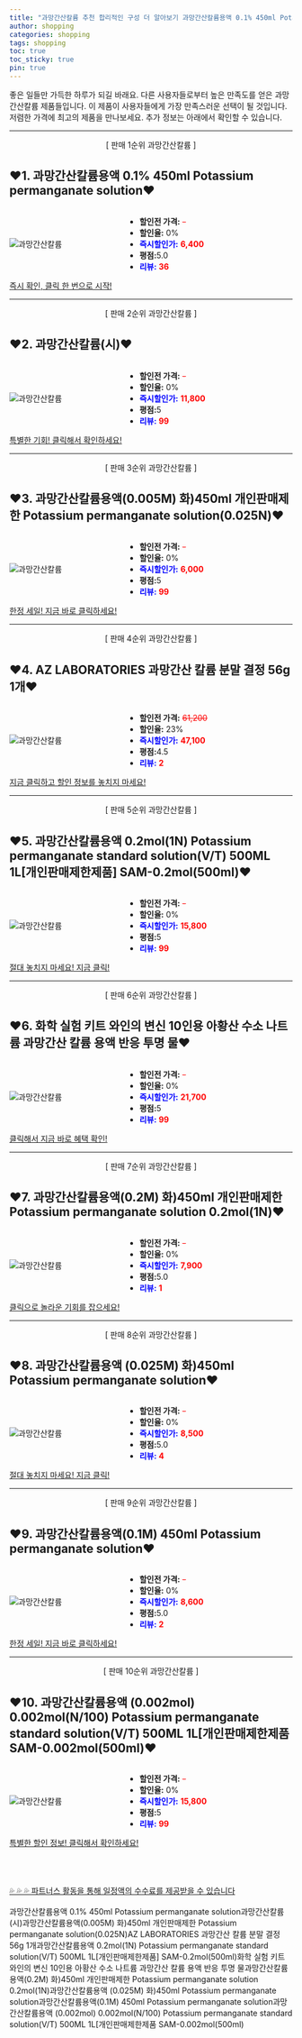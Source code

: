 ```yaml
---
title: "과망간산칼륨 추천 합리적인 구성 더 알아보기 과망간산칼륨용액 0.1% 450ml Potassium permanganate"
author: shopping
categories: shopping
tags: shopping
toc: true
toc_sticky: true
pin: true
---
```

좋은 일들만 가득한 하루가 되길 바래요. 다른 사용자들로부터 높은 만족도를 얻은 과망간산칼륨 제품들입니다. 이 제품이 사용자들에게 가장 만족스러운 선택이 될 것입니다. 저렴한 가격에 최고의 제품을 만나보세요. 추가 정보는 아래에서 확인할 수 있습니다.

---
<p class="toplist" style="margin: 0 auto; display: block; width: fit-content;">[ 판매 1순위 과망간산칼륨 ]</p>

<h2><strong>❤️1. 과망간산칼륨용액 0.1% 450ml Potassium permanganate solution❤️</strong></h2>

<div style="display: flex; align-items: center;">
    <div style="flex: 0.4;">
        <img src="https://thumbnail6.coupangcdn.com/thumbnails/remote/230x230ex/image/vendor_inventory/cbbe/e8697b945cee5ddcad8634aeaf6297e9f9a707ace459066dc31a3677c3ee.jpg" alt="과망간산칼륨" style="max-width: 100%;">
    </div>
    <div style="flex: 0.6; margin-left: 10px;">
        <ul>
            <li><strong>할인전 가격:</strong> <del style="color: red;">-</del></li>
            <li><strong>할인율:</strong> 0%</li>
            <li><span style='color:blue'><strong>즉시할인가:</strong></span> <span style='color:red'><strong>6,400</strong></span></li>
            <li><strong>평점:</strong>5.0</li>
            <li><span style='color:blue'><strong>리뷰:</strong></span> <span style='color:red'><strong>36</strong></span></li>
        </ul>
    </div>
</div>
<div class="center">
    <a href="https://selin100587.github.io?lptag=AF9450613&subid=githubio&pageKey=7438316018&traceid=V0-153&itemId=19336439016&vendorItemId=83399814679" class="myButton">
        즉시 확인, 클릭 한 번으로 시작!
    </a>
</div>


---
<p class="toplist" style="margin: 0 auto; display: block; width: fit-content;">[ 판매 2순위 과망간산칼륨 ]</p>

<h2><strong>❤️2. 과망간산칼륨(시)❤️</strong></h2>

<div style="display: flex; align-items: center;">
    <div style="flex: 0.4;">
        <img src="https://thumbnail10.coupangcdn.com/thumbnails/remote/230x230ex/image/vendor_inventory/edf7/9e6bd6656fd22e5f31d6ab52158686caeeda8da99554e19f53b67b18e145.jpg" alt="과망간산칼륨" style="max-width: 100%;">
    </div>
    <div style="flex: 0.6; margin-left: 10px;">
        <ul>
            <li><strong>할인전 가격:</strong> <del style="color: red;">-</del></li>
            <li><strong>할인율:</strong> 0%</li>
            <li><span style='color:blue'><strong>즉시할인가:</strong></span> <span style='color:red'><strong>11,800</strong></span></li>
            <li><strong>평점:</strong>5</li>
            <li><span style='color:blue'><strong>리뷰:</strong></span> <span style='color:red'><strong>99</strong></span></li>
        </ul>
    </div>
</div>
<div class="center">
    <a href="https://selin100587.github.io?lptag=AF9450613&subid=githubio&pageKey=7950907734&traceid=V0-153&itemId=21944434184&vendorItemId=90205503989" class="myButton">
        특별한 기회! 클릭해서 확인하세요!
    </a>
</div>


---
<p class="toplist" style="margin: 0 auto; display: block; width: fit-content;">[ 판매 3순위 과망간산칼륨 ]</p>

<h2><strong>❤️3. 과망간산칼륨용액(0.005M) 화)450ml 개인판매제한 Potassium permanganate solution(0.025N)❤️</strong></h2>

<div style="display: flex; align-items: center;">
    <div style="flex: 0.4;">
        <img src="https://thumbnail6.coupangcdn.com/thumbnails/remote/230x230ex/image/vendor_inventory/cbbe/e8697b945cee5ddcad8634aeaf6297e9f9a707ace459066dc31a3677c3ee.jpg" alt="과망간산칼륨" style="max-width: 100%;">
    </div>
    <div style="flex: 0.6; margin-left: 10px;">
        <ul>
            <li><strong>할인전 가격:</strong> <del style="color: red;">-</del></li>
            <li><strong>할인율:</strong> 0%</li>
            <li><span style='color:blue'><strong>즉시할인가:</strong></span> <span style='color:red'><strong>6,000</strong></span></li>
            <li><strong>평점:</strong>5</li>
            <li><span style='color:blue'><strong>리뷰:</strong></span> <span style='color:red'><strong>99</strong></span></li>
        </ul>
    </div>
</div>
<div class="center">
    <a href="https://selin100587.github.io?lptag=AF9450613&subid=githubio&pageKey=7443207701&traceid=V0-153&itemId=19359608021&vendorItemId=86472629475" class="myButton">
        한정 세일! 지금 바로 클릭하세요!
    </a>
</div>


---
<p class="toplist" style="margin: 0 auto; display: block; width: fit-content;">[ 판매 4순위 과망간산칼륨 ]</p>

<h2><strong>❤️4. AZ LABORATORIES 과망간산 칼륨 분말 결정 56g 1개❤️</strong></h2>

<div style="display: flex; align-items: center;">
    <div style="flex: 0.4;">
        <img src="https://thumbnail7.coupangcdn.com/thumbnails/remote/230x230ex/image/vendor_inventory/db6d/3be8c5832f915157d2f575da83e63e59dd7f3c6c4b208e7c9207f6179e95.jpg" alt="과망간산칼륨" style="max-width: 100%;">
    </div>
    <div style="flex: 0.6; margin-left: 10px;">
        <ul>
            <li><strong>할인전 가격:</strong> <del style="color: red;">61,200</del></li>
            <li><strong>할인율:</strong> 23%</li>
            <li><span style='color:blue'><strong>즉시할인가:</strong></span> <span style='color:red'><strong>47,100</strong></span></li>
            <li><strong>평점:</strong>4.5</li>
            <li><span style='color:blue'><strong>리뷰:</strong></span> <span style='color:red'><strong>2</strong></span></li>
        </ul>
    </div>
</div>
<div class="center">
    <a href="https://selin100587.github.io?lptag=AF9450613&subid=githubio&pageKey=6442967776&traceid=V0-153&itemId=23270271722&vendorItemId=90302614527" class="myButton">
        지금 클릭하고 할인 정보를 놓치지 마세요!
    </a>
</div>


---
<p class="toplist" style="margin: 0 auto; display: block; width: fit-content;">[ 판매 5순위 과망간산칼륨 ]</p>

<h2><strong>❤️5. 과망간산칼륨용액 0.2mol(1N) Potassium permanganate standard solution(V/T) 500ML 1L[개인판매제한제품] SAM-0.2mol(500ml)❤️</strong></h2>

<div style="display: flex; align-items: center;">
    <div style="flex: 0.4;">
        <img src="https://thumbnail9.coupangcdn.com/thumbnails/remote/230x230ex/image/vendor_inventory/1fc4/abd99411a0cd3e68890ed518a97db8658bc281172c705be885dde25ddbc5.jpg" alt="과망간산칼륨" style="max-width: 100%;">
    </div>
    <div style="flex: 0.6; margin-left: 10px;">
        <ul>
            <li><strong>할인전 가격:</strong> <del style="color: red;">-</del></li>
            <li><strong>할인율:</strong> 0%</li>
            <li><span style='color:blue'><strong>즉시할인가:</strong></span> <span style='color:red'><strong>15,800</strong></span></li>
            <li><strong>평점:</strong>5</li>
            <li><span style='color:blue'><strong>리뷰:</strong></span> <span style='color:red'><strong>99</strong></span></li>
        </ul>
    </div>
</div>
<div class="center">
    <a href="https://selin100587.github.io?lptag=AF9450613&subid=githubio&pageKey=7443261343&traceid=V0-153&itemId=19359903602&vendorItemId=86472919684" class="myButton">
        절대 놓치지 마세요! 지금 클릭!
    </a>
</div>


---
<p class="toplist" style="margin: 0 auto; display: block; width: fit-content;">[ 판매 6순위 과망간산칼륨 ]</p>

<h2><strong>❤️6. 화학 실험 키트 와인의 변신 10인용 아황산 수소 나트륨 과망간산 칼륨 용액 반응 투명 물❤️</strong></h2>

<div style="display: flex; align-items: center;">
    <div style="flex: 0.4;">
        <img src="https://thumbnail9.coupangcdn.com/thumbnails/remote/230x230ex/image/vendor_inventory/3209/a62dd75acba75ab293408616703605101663115f1570279553a97c2db931.jpg" alt="과망간산칼륨" style="max-width: 100%;">
    </div>
    <div style="flex: 0.6; margin-left: 10px;">
        <ul>
            <li><strong>할인전 가격:</strong> <del style="color: red;">-</del></li>
            <li><strong>할인율:</strong> 0%</li>
            <li><span style='color:blue'><strong>즉시할인가:</strong></span> <span style='color:red'><strong>21,700</strong></span></li>
            <li><strong>평점:</strong>5</li>
            <li><span style='color:blue'><strong>리뷰:</strong></span> <span style='color:red'><strong>99</strong></span></li>
        </ul>
    </div>
</div>
<div class="center">
    <a href="https://selin100587.github.io?lptag=AF9450613&subid=githubio&pageKey=7214496150&traceid=V0-153&itemId=18266537475&vendorItemId=85412895735" class="myButton">
        클릭해서 지금 바로 혜택 확인!
    </a>
</div>


---
<p class="toplist" style="margin: 0 auto; display: block; width: fit-content;">[ 판매 7순위 과망간산칼륨 ]</p>

<h2><strong>❤️7. 과망간산칼륨용액(0.2M) 화)450ml 개인판매제한 Potassium permanganate solution 0.2mol(1N)❤️</strong></h2>

<div style="display: flex; align-items: center;">
    <div style="flex: 0.4;">
        <img src="https://thumbnail6.coupangcdn.com/thumbnails/remote/230x230ex/image/vendor_inventory/cbbe/e8697b945cee5ddcad8634aeaf6297e9f9a707ace459066dc31a3677c3ee.jpg" alt="과망간산칼륨" style="max-width: 100%;">
    </div>
    <div style="flex: 0.6; margin-left: 10px;">
        <ul>
            <li><strong>할인전 가격:</strong> <del style="color: red;">-</del></li>
            <li><strong>할인율:</strong> 0%</li>
            <li><span style='color:blue'><strong>즉시할인가:</strong></span> <span style='color:red'><strong>7,900</strong></span></li>
            <li><strong>평점:</strong>5.0</li>
            <li><span style='color:blue'><strong>리뷰:</strong></span> <span style='color:red'><strong>1</strong></span></li>
        </ul>
    </div>
</div>
<div class="center">
    <a href="https://selin100587.github.io?lptag=AF9450613&subid=githubio&pageKey=6828932137&traceid=V0-153&itemId=16205377376&vendorItemId=86472605549" class="myButton">
        클릭으로 놀라운 기회를 잡으세요!
    </a>
</div>


---
<p class="toplist" style="margin: 0 auto; display: block; width: fit-content;">[ 판매 8순위 과망간산칼륨 ]</p>

<h2><strong>❤️8. 과망간산칼륨용액 (0.025M) 화)450ml Potassium permanganate solution❤️</strong></h2>

<div style="display: flex; align-items: center;">
    <div style="flex: 0.4;">
        <img src="https://thumbnail8.coupangcdn.com/thumbnails/remote/230x230ex/image/vendor_inventory/ed2b/9817dd9344c9d98af2ad66afe01968621a4b3f0c099274f695c2db8ce6bd.jpg" alt="과망간산칼륨" style="max-width: 100%;">
    </div>
    <div style="flex: 0.6; margin-left: 10px;">
        <ul>
            <li><strong>할인전 가격:</strong> <del style="color: red;">-</del></li>
            <li><strong>할인율:</strong> 0%</li>
            <li><span style='color:blue'><strong>즉시할인가:</strong></span> <span style='color:red'><strong>8,500</strong></span></li>
            <li><strong>평점:</strong>5.0</li>
            <li><span style='color:blue'><strong>리뷰:</strong></span> <span style='color:red'><strong>4</strong></span></li>
        </ul>
    </div>
</div>
<div class="center">
    <a href="https://selin100587.github.io?lptag=AF9450613&subid=githubio&pageKey=7438316933&traceid=V0-153&itemId=19336442493&vendorItemId=83399785657" class="myButton">
        절대 놓치지 마세요! 지금 클릭!
    </a>
</div>


---
<p class="toplist" style="margin: 0 auto; display: block; width: fit-content;">[ 판매 9순위 과망간산칼륨 ]</p>

<h2><strong>❤️9. 과망간산칼륨용액(0.1M) 450ml Potassium permanganate solution❤️</strong></h2>

<div style="display: flex; align-items: center;">
    <div style="flex: 0.4;">
        <img src="https://thumbnail8.coupangcdn.com/thumbnails/remote/230x230ex/image/vendor_inventory/3822/850205e2b7bec224e9cb9ca993fb9bdfeb3dfbeaee8ebdddc8f953dcbe2a.jpg" alt="과망간산칼륨" style="max-width: 100%;">
    </div>
    <div style="flex: 0.6; margin-left: 10px;">
        <ul>
            <li><strong>할인전 가격:</strong> <del style="color: red;">-</del></li>
            <li><strong>할인율:</strong> 0%</li>
            <li><span style='color:blue'><strong>즉시할인가:</strong></span> <span style='color:red'><strong>8,600</strong></span></li>
            <li><strong>평점:</strong>5.0</li>
            <li><span style='color:blue'><strong>리뷰:</strong></span> <span style='color:red'><strong>2</strong></span></li>
        </ul>
    </div>
</div>
<div class="center">
    <a href="https://selin100587.github.io?lptag=AF9450613&subid=githubio&pageKey=7438316504&traceid=V0-153&itemId=19336440953&vendorItemId=83399796880" class="myButton">
        한정 세일! 지금 바로 클릭하세요!
    </a>
</div>


---
<p class="toplist" style="margin: 0 auto; display: block; width: fit-content;">[ 판매 10순위 과망간산칼륨 ]</p>

<h2><strong>❤️10. 과망간산칼륨용액 (0.002mol) 0.002mol(N/100) Potassium permanganate standard solution(V/T) 500ML 1L[개인판매제한제품 SAM-0.002mol(500ml)❤️</strong></h2>

<div style="display: flex; align-items: center;">
    <div style="flex: 0.4;">
        <img src="https://thumbnail9.coupangcdn.com/thumbnails/remote/230x230ex/image/vendor_inventory/1fc4/abd99411a0cd3e68890ed518a97db8658bc281172c705be885dde25ddbc5.jpg" alt="과망간산칼륨" style="max-width: 100%;">
    </div>
    <div style="flex: 0.6; margin-left: 10px;">
        <ul>
            <li><strong>할인전 가격:</strong> <del style="color: red;">-</del></li>
            <li><strong>할인율:</strong> 0%</li>
            <li><span style='color:blue'><strong>즉시할인가:</strong></span> <span style='color:red'><strong>15,800</strong></span></li>
            <li><strong>평점:</strong>5</li>
            <li><span style='color:blue'><strong>리뷰:</strong></span> <span style='color:red'><strong>99</strong></span></li>
        </ul>
    </div>
</div>
<div class="center">
    <a href="https://selin100587.github.io?lptag=AF9450613&subid=githubio&pageKey=7443256959&traceid=V0-153&itemId=19359878653&vendorItemId=86472895147" class="myButton">
        특별한 할인 정보! 클릭해서 확인하세요!
    </a>
</div>

<br><br><br>[💦 💦 💦 파트너스 활동을 통해 일정액의 수수료를 제공받을 수 있습니다](https://link.coupang.com/a/bcpT2c)<br><br>과망간산칼륨용액 0.1% 450ml Potassium permanganate solution과망간산칼륨(시)과망간산칼륨용액(0.005M) 화)450ml 개인판매제한 Potassium permanganate solution(0.025N)AZ LABORATORIES 과망간산 칼륨 분말 결정 56g 1개과망간산칼륨용액 0.2mol(1N) Potassium permanganate standard solution(V/T) 500ML 1L[개인판매제한제품] SAM-0.2mol(500ml)화학 실험 키트 와인의 변신 10인용 아황산 수소 나트륨 과망간산 칼륨 용액 반응 투명 물과망간산칼륨용액(0.2M) 화)450ml 개인판매제한 Potassium permanganate solution 0.2mol(1N)과망간산칼륨용액 (0.025M) 화)450ml Potassium permanganate solution과망간산칼륨용액(0.1M) 450ml Potassium permanganate solution과망간산칼륨용액 (0.002mol) 0.002mol(N/100) Potassium permanganate standard solution(V/T) 500ML 1L[개인판매제한제품 SAM-0.002mol(500ml)